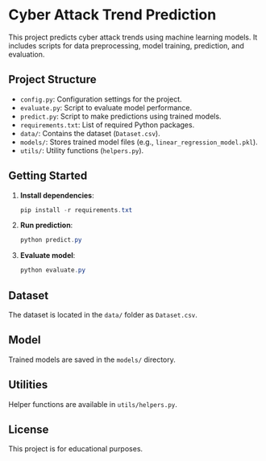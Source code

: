 # Cyber Attack Trend Prediction

This project predicts cyber attack trends using machine learning models. It includes scripts for data preprocessing, model training, prediction, and evaluation.

## Project Structure
- `config.py`: Configuration settings for the project.
- `evaluate.py`: Script to evaluate model performance.
- `predict.py`: Script to make predictions using trained models.
- `requirements.txt`: List of required Python packages.
- `data/`: Contains the dataset (`Dataset.csv`).
- `models/`: Stores trained model files (e.g., `linear_regression_model.pkl`).
- `utils/`: Utility functions (`helpers.py`).

## Getting Started
1. **Install dependencies**:
   ```powershell
   pip install -r requirements.txt
   ```
2. **Run prediction**:
   ```powershell
   python predict.py
   ```
3. **Evaluate model**:
   ```powershell
   python evaluate.py
   ```

## Dataset
The dataset is located in the `data/` folder as `Dataset.csv`.

## Model
Trained models are saved in the `models/` directory.

## Utilities
Helper functions are available in `utils/helpers.py`.

## License
This project is for educational purposes.
